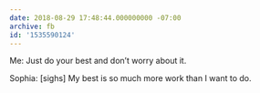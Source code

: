 ```yaml
---
date: 2018-08-29 17:48:44.000000000 -07:00
archive: fb
id: '1535590124'
---
```


Me: Just do your best and don’t worry about it. 

Sophia: [sighs] My best is so much more work than I want to do.
